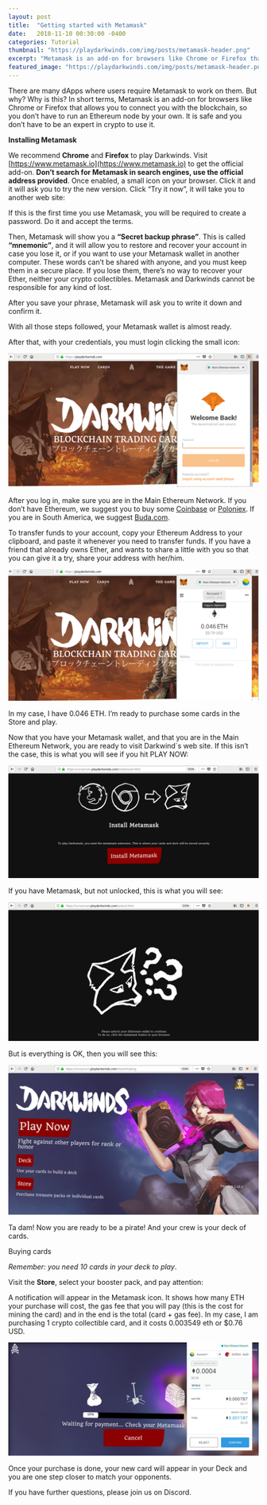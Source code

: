 ```yaml
---
layout: post
title:  "Getting started with Metamask"
date:   2018-11-10 00:30:00 -0400
categories: Tutorial
thumbnail: "https://playdarkwinds.com/img/posts/metamask-header.png"
excerpt: "Metamask is an add-on for browsers like Chrome or Firefox that allows you to connect you with the blockchain, so you don’t have to run an Ethereum node by your own."
featured_image: "https://playdarkwinds.com/img/posts/metamask-header.png"
---
```


There are many dApps where users require Metamask to work on them.   But why? Why is this? In short terms, Metamask is an add-on for browsers like Chrome or Firefox that allows you to connect you with the blockchain, so you don’t have to run an Ethereum node by your own.  It is safe and you don’t have to be an expert in crypto to use it.

**Installing Metamask**


We recommend **Chrome** and **Firefox** to play Darkwinds. Visit [https://www.metamask.io](https://www.metamask.io) to get the official add-on.  **Don’t search for Metamask in search engines, use the official address provided**. Once enabled, a small icon on your browser.  Click it and it will ask you to try the new version. Click “Try it now”, it will take you to another web site:


If this is the first time you use Metamask, you will be required to create a password. Do it and accept the terms.

Then, Metamask will show you a **“Secret backup phrase”**. This is called **“mnemonic”**, and it will allow you to restore and recover your account in case you lose it, or if you want to use your Metamask wallet in another computer.  These words can’t be shared with anyone, and you must keep them in a secure place. If you lose them, there’s no way to recover your Ether, neither your crypto collectibles.  Metamask and Darkwinds cannot be responsible for any kind of lost.  


After you save your phrase, Metamask will ask you to write it down and confirm it.

With all those steps followed, your Metamask wallet is almost ready.

After that, with your credentials, you must login clicking the small icon:

![Log in to Metamask](/img/posts/unlock-metamask.png)


After you log in, make sure you are in the Main Ethereum Network. If you don’t have Ethereum, we suggest you to buy some [Coinbase](https://www.coinbase.com) or [Poloniex](https://www.poloniex.com). If you are in South America, we suggest [Buda.com](https://www.buda.com).

To transfer funds to your account, copy your Ethereum Address to your clipboard, and paste it whenever you need to transfer funds. If you have a friend that already owns Ether, and wants to share a little with you so that you can give it a try, share your address with her/him.

![Copy your address](/img/posts/metamask-in-site.png)


In my case, I have 0.046 ETH. I’m ready to purchase some cards in the Store and play.

Now that you have your Metamask wallet, and that you are in the Main Ethereum Network, you are ready to visit Darkwind´s web site. If this isn’t the case, this is what you will see if you hit PLAY NOW:

![Without Metamask](/img/posts/not-metamask.png)

If you have Metamask, but not unlocked, this is what you will see:

![Metamask locked](/img/posts/unlock-metamask-now.png)

But is everything is OK, then you will see this:

![Metamask unlocked](/img/posts/darkwinds-unlocked.png)

Ta dam! Now you are ready to be a pirate! And your crew is your deck of cards.

Buying cards

*Remember: you need 10 cards in your deck to play*.  

Visit the **Store**, select your booster pack, and pay attention:

A notification will appear in the Metamask icon.  It shows how many ETH your purchase will cost, the gas fee that you will pay (this is the cost for mining the card) and in the end is the total (card + gas fee).  In my case, I am purchasing 1 crypto collectible card, and it costs  0.003549 eth or $0.76 USD.

![Using Metamask to buy a crypto collectible card from Darkwinds](/img/posts/cards-waiting-payment.png)


Once your purchase is done, your new card will appear in your Deck and you are one step closer to match your opponents.

If you have further questions, please join us on Discord.